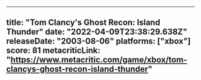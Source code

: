 
---
title: "Tom Clancy's Ghost Recon: Island Thunder"
date: "2022-04-09T23:38:29.638Z"
releaseDate: "2003-08-06"
platforms: ["xbox"]
score: 81
metacriticLink: "https://www.metacritic.com/game/xbox/tom-clancys-ghost-recon-island-thunder"
---
